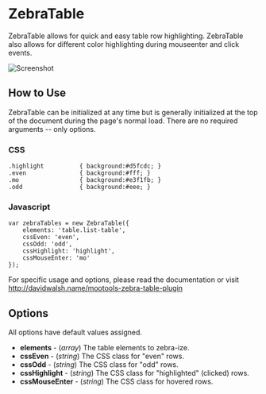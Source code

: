 ZebraTable
=========

ZebraTable allows for quick and easy table row highlighting. ZebraTable also allows for different color highlighting during mouseenter and click events.

![Screenshot](http://davidwalsh.name/dw-content/zebra-table-git.png)

How to Use
----------

ZebraTable can be initialized at any time but is generally initialized at the top of the document during the page's normal load.  There are no required arguments -- only options.

### CSS
	.highlight			{ background:#d5fcdc; }
	.even				{ background:#fff; }
	.mo					{ background:#e3f1fb; }
	.odd				{ background:#eee; }

### Javascript
	var zebraTables = new ZebraTable({
		elements: 'table.list-table',
		cssEven: 'even',
		cssOdd: 'odd',
		cssHighlight: 'highlight',
		cssMouseEnter: 'mo'
	});
	

For specific usage and options, please read the documentation or visit http://davidwalsh.name/mootools-zebra-table-plugin

Options
-------

All options have default values assigned.

* **elements** - (*array*)  The table elements to zebra-ize.
* **cssEven** - (*string*)  The CSS class for "even" rows.
* **cssOdd** - (*string*)  The CSS class for "odd" rows.
* **cssHighlight** - (*string*)  The CSS class for "highlighted" (clicked) rows.
* **cssMouseEnter** - (*string*)  The CSS class for hovered rows.